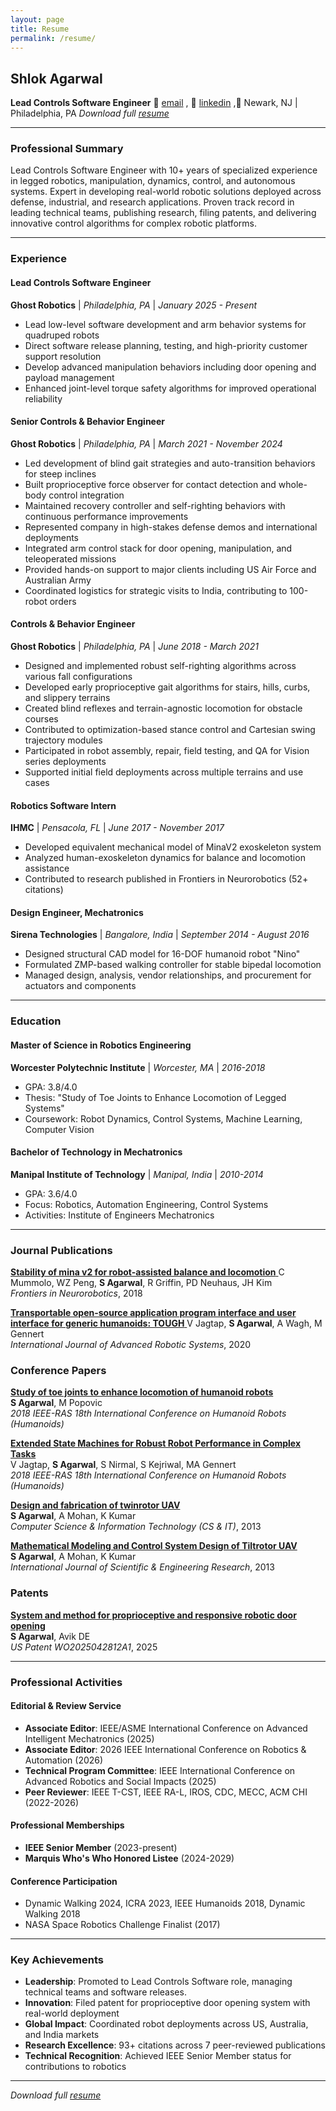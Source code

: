 ```yaml
---
layout: page
title: Resume
permalink: /resume/
---
```


## Shlok Agarwal
**Lead Controls Software Engineer**
📧 [email](mailto:agarwalshlok92@gmail.com)  , 🔗 [linkedin](https://linkedin.com/in/shlokagarwal) ,📍 Newark, NJ | Philadelphia, PA
*Download full [resume](Shlok-Resume.pdf)*

---

### Professional Summary

Lead Controls Software Engineer with 10+ years of specialized experience in legged robotics, manipulation, dynamics, control, and autonomous systems. Expert in developing real-world robotic solutions deployed across defense, industrial, and research applications. Proven track record in leading technical teams, publishing research, filing patents, and delivering innovative control algorithms for complex robotic platforms.

---

### Experience

#### **Lead Controls Software Engineer**
**Ghost Robotics** | *Philadelphia, PA* | *January 2025 - Present*

- Lead low-level software development and arm behavior systems for quadruped robots
- Direct software release planning, testing, and high-priority customer support resolution
- Develop advanced manipulation behaviors including door opening and payload management
- Enhanced joint-level torque safety algorithms for improved operational reliability

#### **Senior Controls & Behavior Engineer**
**Ghost Robotics** | *Philadelphia, PA* | *March 2021 - November 2024*

- Led development of blind gait strategies and auto-transition behaviors for steep inclines
- Built proprioceptive force observer for contact detection and whole-body control integration
- Maintained recovery controller and self-righting behaviors with continuous performance improvements
- Represented company in high-stakes defense demos and international deployments
- Integrated arm control stack for door opening, manipulation, and teleoperated missions
- Provided hands-on support to major clients including US Air Force and Australian Army
- Coordinated logistics for strategic visits to India, contributing to 100-robot orders

#### **Controls & Behavior Engineer**
**Ghost Robotics** | *Philadelphia, PA* | *June 2018 - March 2021*

- Designed and implemented robust self-righting algorithms across various fall configurations
- Developed early proprioceptive gait algorithms for stairs, hills, curbs, and slippery terrains
- Created blind reflexes and terrain-agnostic locomotion for obstacle courses
- Contributed to optimization-based stance control and Cartesian swing trajectory modules
- Participated in robot assembly, repair, field testing, and QA for Vision series deployments
- Supported initial field deployments across multiple terrains and use cases

#### **Robotics Software Intern**
**IHMC** | *Pensacola, FL* | *June 2017 - November 2017*

- Developed equivalent mechanical model of MinaV2 exoskeleton system
- Analyzed human-exoskeleton dynamics for balance and locomotion assistance
- Contributed to research published in Frontiers in Neurorobotics (52+ citations)

#### **Design Engineer, Mechatronics**
**Sirena Technologies** | *Bangalore, India* | *September 2014 - August 2016*

- Designed structural CAD model for 16-DOF humanoid robot "Nino"
- Formulated ZMP-based walking controller for stable bipedal locomotion
- Managed design, analysis, vendor relationships, and procurement for actuators and components

---

### Education

#### **Master of Science in Robotics Engineering**
**Worcester Polytechnic Institute** | *Worcester, MA* | *2016-2018*
- GPA: 3.8/4.0
- Thesis: "Study of Toe Joints to Enhance Locomotion of Legged Systems"
- Coursework: Robot Dynamics, Control Systems, Machine Learning, Computer Vision

#### **Bachelor of Technology in Mechatronics**
**Manipal Institute of Technology** | *Manipal, India* | *2010-2014*
- GPA: 3.6/4.0
- Focus: Robotics, Automation Engineering, Control Systems
- Activities: Institute of Engineers Mechatronics

---

### Journal Publications

[**Stability of mina v2 for robot-assisted balance and locomotion**  ](https://www.frontiersin.org/journals/neurorobotics/articles/10.3389/fnbot.2018.00062/full)
C Mummolo, WZ Peng, **S Agarwal**, R Griffin, PD Neuhaus, JH Kim  
*Frontiers in Neurorobotics*, 2018  

[**Transportable open-source application program interface and user interface for generic humanoids: TOUGH**  ](https://journals.sagepub.com/doi/full/10.1177/1729881420921607)
V Jagtap, **S Agarwal**, A Wagh, M Gennert  
*International Journal of Advanced Robotic Systems*, 2020  

### Conference Papers

[**Study of toe joints to enhance locomotion of humanoid robots**](https://www.researchgate.net/profile/Marko-Popovic/publication/330629710_Study_of_Toe_Joints_to_Enhance_Locomotion_of_Humanoid_Robots/links/5cf0b73fa6fdcc8475f8c405/Study-of-Toe-Joints-to-Enhance-Locomotion-of-Humanoid-Robots.pdf)  
**S Agarwal**, M Popovic  
*2018 IEEE-RAS 18th International Conference on Humanoid Robots (Humanoids)*  

[**Extended State Machines for Robust Robot Performance in Complex Tasks**](https://www.researchgate.net/profile/Shlok-Agarwal/publication/330632267_Extended_State_Machines_for_Robust_Robot_Performance_in_Complex_Tasks/links/67b52e67461fb56424df8f40/Extended-State-Machines-for-Robust-Robot-Performance-in-Complex-Tasks.pdf)  
V Jagtap, **S Agarwal**, S Nirmal, S Kejriwal, MA Gennert  
*2018 IEEE-RAS 18th International Conference on Humanoid Robots (Humanoids)*  

[**Design and fabrication of twinrotor UAV**](https://www.csitcp.org/paper/3/38csit30.pdf)  
**S Agarwal**, A Mohan, K Kumar  
*Computer Science & Information Technology (CS & IT)*, 2013  

[**Mathematical Modeling and Control System Design of Tiltrotor UAV**](https://www.researchgate.net/profile/Shlok-Agarwal/publication/305652576_Mathematical_Modeling_and_Control_System_Design_of_Tiltrotor_UAV/links/67b52df18311ce680c699a33/Mathematical-Modeling-and-Control-System-Design-of-Tiltrotor-UAV.pdf)  
**S Agarwal**, A Mohan, K Kumar  
*International Journal of Scientific & Engineering Research*, 2013  

### Patents

[**System and method for proprioceptive and responsive robotic door opening**](https://patentimages.storage.googleapis.com/32/52/8f/368f9da0829893/US20220193905A1.pdf)  
**S Agarwal**, Avik DE  
*US Patent WO2025042812A1*, 2025  

---

### Professional Activities

#### **Editorial & Review Service**
- **Associate Editor**: IEEE/ASME International Conference on Advanced Intelligent Mechatronics (2025)
- **Associate Editor**: 2026 IEEE International Conference on Robotics & Automation (2026)
- **Technical Program Committee**: IEEE International Conference on Advanced Robotics and Social Impacts (2025)
- **Peer Reviewer**: IEEE T-CST, IEEE RA-L, IROS, CDC, MECC, ACM CHI (2022-2026)

#### **Professional Memberships**
- **IEEE Senior Member** (2023-present)
- **Marquis Who's Who Honored Listee** (2024-2029)

#### **Conference Participation**
- Dynamic Walking 2024, ICRA 2023, IEEE Humanoids 2018, Dynamic Walking 2018
- NASA Space Robotics Challenge Finalist (2017)

---

### Key Achievements

- **Leadership**: Promoted to Lead Controls Software role, managing technical teams and software releases.
- **Innovation**: Filed patent for proprioceptive door opening system with real-world deployment
- **Global Impact**: Coordinated robot deployments across US, Australia, and India markets
- **Research Excellence**: 93+ citations across 7 peer-reviewed publications
- **Technical Recognition**: Achieved IEEE Senior Member status for contributions to robotics

---

*Download full [resume](Shlok-Resume.pdf)*